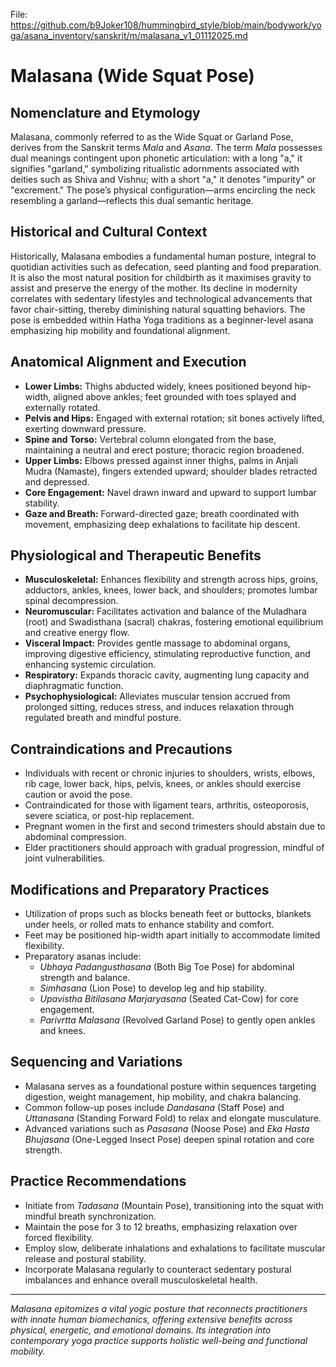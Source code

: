 File: https://github.com/b9Joker108/hummingbird_style/blob/main/bodywork/yoga/asana_inventory/sanskrit/m/malasana_v1_01112025.md

# Malasana (Wide Squat Pose) #

## Nomenclature and Etymology
Malasana, commonly referred to as the Wide Squat or Garland Pose, derives from the Sanskrit terms *Mala* and *Asana*. The term *Mala* possesses dual meanings contingent upon phonetic articulation: with a long "a," it signifies "garland," symbolizing ritualistic adornments associated with deities such as Shiva and Vishnu; with a short "a," it denotes "impurity" or "excrement." The pose’s physical configuration—arms encircling the neck resembling a garland—reflects this dual semantic heritage.

## Historical and Cultural Context
Historically, Malasana embodies a fundamental human posture, integral to quotidian activities such as defecation, seed planting and food preparation. It is also the most natural position for childbirth as it maximises gravity to assist and preserve the energy of the mother. Its decline in modernity correlates with sedentary lifestyles and technological advancements that favor chair-sitting, thereby diminishing natural squatting behaviors. The pose is embedded within Hatha Yoga traditions as a beginner-level asana emphasizing hip mobility and foundational alignment.

## Anatomical Alignment and Execution
- **Lower Limbs:** Thighs abducted widely, knees positioned beyond hip-width, aligned above ankles; feet grounded with toes splayed and externally rotated.
- **Pelvis and Hips:** Engaged with external rotation; sit bones actively lifted, exerting downward pressure.
- **Spine and Torso:** Vertebral column elongated from the base, maintaining a neutral and erect posture; thoracic region broadened.
- **Upper Limbs:** Elbows pressed against inner thighs, palms in Anjali Mudra (Namaste), fingers extended upward; shoulder blades retracted and depressed.
- **Core Engagement:** Navel drawn inward and upward to support lumbar stability.
- **Gaze and Breath:** Forward-directed gaze; breath coordinated with movement, emphasizing deep exhalations to facilitate hip descent.

## Physiological and Therapeutic Benefits
- **Musculoskeletal:** Enhances flexibility and strength across hips, groins, adductors, ankles, knees, lower back, and shoulders; promotes lumbar spinal decompression.
- **Neuromuscular:** Facilitates activation and balance of the Muladhara (root) and Swadisthana (sacral) chakras, fostering emotional equilibrium and creative energy flow.
- **Visceral Impact:** Provides gentle massage to abdominal organs, improving digestive efficiency, stimulating reproductive function, and enhancing systemic circulation.
- **Respiratory:** Expands thoracic cavity, augmenting lung capacity and diaphragmatic function.
- **Psychophysiological:** Alleviates muscular tension accrued from prolonged sitting, reduces stress, and induces relaxation through regulated breath and mindful posture.

## Contraindications and Precautions
- Individuals with recent or chronic injuries to shoulders, wrists, elbows, rib cage, lower back, hips, pelvis, knees, or ankles should exercise caution or avoid the pose.
- Contraindicated for those with ligament tears, arthritis, osteoporosis, severe sciatica, or post-hip replacement.
- Pregnant women in the first and second trimesters should abstain due to abdominal compression.
- Elder practitioners should approach with gradual progression, mindful of joint vulnerabilities.

## Modifications and Preparatory Practices
- Utilization of props such as blocks beneath feet or buttocks, blankets under heels, or rolled mats to enhance stability and comfort.
- Feet may be positioned hip-width apart initially to accommodate limited flexibility.
- Preparatory asanas include:
  - *Ubhaya Padangusthasana* (Both Big Toe Pose) for abdominal strength and balance.
  - *Simhasana* (Lion Pose) to develop leg and hip stability.
  - *Upavistha Bitilasana Marjaryasana* (Seated Cat-Cow) for core engagement.
  - *Parivrtta Malasana* (Revolved Garland Pose) to gently open ankles and knees.

## Sequencing and Variations
- Malasana serves as a foundational posture within sequences targeting digestion, weight management, hip mobility, and chakra balancing.
- Common follow-up poses include *Dandasana* (Staff Pose) and *Uttanasana* (Standing Forward Fold) to relax and elongate musculature.
- Advanced variations such as *Pasasana* (Noose Pose) and *Eka Hasta Bhujasana* (One-Legged Insect Pose) deepen spinal rotation and core strength.

## Practice Recommendations
- Initiate from *Tadasana* (Mountain Pose), transitioning into the squat with mindful breath synchronization.
- Maintain the pose for 3 to 12 breaths, emphasizing relaxation over forced flexibility.
- Employ slow, deliberate inhalations and exhalations to facilitate muscular release and postural stability.
- Incorporate Malasana regularly to counteract sedentary postural imbalances and enhance overall musculoskeletal health.

---

*Malasana epitomizes a vital yogic posture that reconnects practitioners with innate human biomechanics, offering extensive benefits across physical, energetic, and emotional domains. Its integration into contemporary yoga practice supports holistic well-being and functional mobility.*

